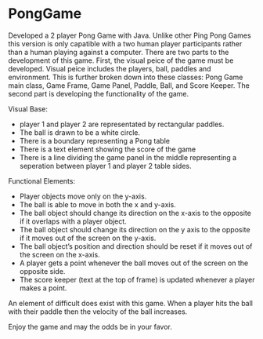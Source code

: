 # PongGame
Developed a 2 player Pong Game with Java. 
Unlike other Ping Pong Games this version is only capatible with a two human player participants rather than a human playing against a computer. 
There are two parts to the development of this game. 
First, the visual peice of the game must be developed. Visual peice includes the players, ball, paddles and environment. 
 This is further broken down into these classes: Pong Game main class, Game Frame, Game Panel, Paddle, Ball, and Score Keeper. 
 The second part is developing the functionality of the game. 
 

 Visual Base:
 
 - player 1 and player 2 are representated by rectangular paddles. 
 - The ball is drawn to be a white circle.
 - There is a boundary representing a Pong table 
 - There is a text element showing the score of the game
 - There is a line dividing the game panel in the middle representing a seperation between player 1 and player 2 table sides. 


 Functional Elements:
 
 - Player objects move only on the y-axis. 
 - The ball is able to move in both the x and y-axis. 
 - The ball object should change its direction on the x-axis to the opposite if it overlaps with a player object.
 - The ball object should change its direction on the y axis to the opposite if it moves out of the screen on the y-axis.
 - The ball object’s position and direction should be reset if it moves out of the screen on the x-axis.
 - A player gets a point whenever the ball moves out of the screen on the opposite side.
 - The score keeper (text at the top of frame) is updated whenever a player makes a point. 

An element of difficult does exist with this game. When a player hits the ball with their paddle then the velocity of the ball increases. 

Enjoy the game and may the odds be in your favor. 
